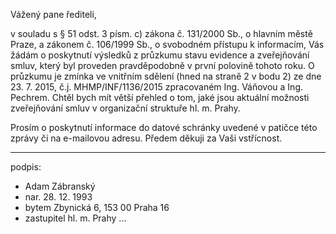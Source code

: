 ﻿---
prijemce: 
  role:     Povinný subjekt
  nazev:    hlavní město Praha
  dovetek:  Ing. Pavel Mánek
  ulice:    Mariánské náměstí 2/2
  PSC:      11001
  mesto:    Praha 1
  DS:       48ia97h
styl:       pirati-klub
vase:
  znacka:
  den:
nase:
  znacka:   ZK Pha 153/2015
  misto:    Praha
vec:        Žádost zastupitele hl. m. Prahy o informace
vyrizuje:   
  jmeno:    Adam Zábranský
  telefon:  +420 721 006 868
  ds:       xwfwgha
  mail:     adam.zabransky@praha.eu
---

Vážený pane řediteli,

v souladu s § 51 odst. 3 písm. c) zákona č. 131/2000 Sb., o hlavním městě Praze, a zákonem č. 106/1999 Sb., o svobodném přístupu k informacím, Vás žádám o poskytnutí výsledků z průzkumu stavu evidence a zveřejňování smluv, který byl proveden pravděpodobně v první polovině tohoto roku. O průzkumu je zmínka ve vnitřním sdělení (hned na straně 2 v bodu 2) ze dne 23. 7. 2015, č.j. MHMP/INF/1136/2015 zpracovaném Ing. Váňovou a Ing. Pechrem. Chtěl bych mít větší přehled o tom, jaké jsou aktuální možnosti zveřejňování smluv v organizační struktuře hl. m. Prahy.

Prosím o poskytnutí informace do datové schránky uvedené v patičce této zprávy či na e-mailovou adresu. Předem děkuji za Vaši vstřícnost.

---
podpis: 
  - Adam Zábranský
  - nar. 28. 12. 1993
  - bytem Zbynická 6, 153 00 Praha 16
  - zastupitel hl. m. Prahy
...
